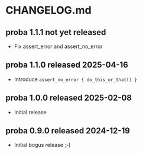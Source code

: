 
# CHANGELOG.md


## proba 1.1.1 not yet released

* Fix assert_error and assert_no_error


## proba 1.1.0 released 2025-04-16

* Introduce `assert_no_error { do_this_or_that() }`


## proba 1.0.0 released 2025-02-08

* Initial release


## proba 0.9.0 released 2024-12-19

* Initial bogus release ;-)


